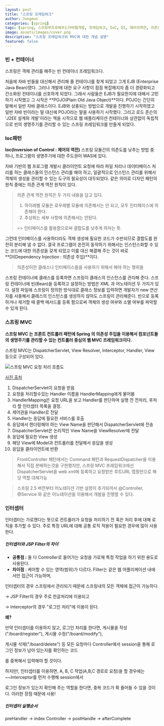 ```yaml
---
layout: post
title: "스프링 프레임워크"
author: Jungeun
categories: [spring]
tags: [spring, 스프링부트로배우는자바웹개발, 프레임워크, IoC, DI, 제어의역전, 의존성주입]
image: assets/images/cover.png
description: "스프링 프레임워크와 MVC에 대한 개념 설명"
featured: false
---
```


### 빈 +  컨테이너

스프링은 객체 관리를 해주는 빈 컨테이너 프레임워크다. 

처음에 자바 빈들을 대신해서 관리해 줄 컨테이너를 찾게 되었고 그게 EJB (Enterprise Java Bean)였다. 그러나 개발에 대한 요구 사항이 점점 복잡해지자 좀 더 경량화되고 간소화된 컨테이너를 선호하게 되었다. 그래서 사람들은 EJB가 필요한지에 대해서 고민하기 시작했고 그 시작은 **POJO(Plain Old Java Object)**이다. POJO는 간단히 말해서 일반 자바 클래스이다. EJB와 상충되는 방법으로 개발을 진행하기 시작하였고 일반 자바 빈이라는 말 대신에 POJO라는 말을 사용하기 시작했다. 그리고 로드 존슨의 'J2EE 설계와 개발'이라는 책을 시작으로 웹 애플리케이션 컨테이너와 상관없이 독립적으로 빈의 생명주기를 관리할 수 있는 스프링 프레임워크를 만들게 되었다.

### Ioc패턴

**Ioc(Inversion of Control : 제어의 역전)** 스프링 모듈간의 의존도를 낮추는 방법 중 하나, 프로그램의 생명주기에 대한 주도권이 WAS에 있다. 

자바 기반의 웹 프로그램 개발시 클라이언트 요청에 따라 파일 처리나 데이터베이스 처리를 하는 클래스들의 인스턴스 관리를 해야 하고, 일괄적으로 인스턴스 관리를 위해서 객체의 생성을 관리할 수 있는 도구의 필요성이 대두되었다.  같은 의미로 디자인 패턴의 원칙 중에는 의존 관계 역전 원칙이 있다. 

> 의존 관계 역전 원칙은 두 가지 내용을 담고 있다.
>
> 1. 하이레벨 모듈은 로우레벨 모듈에 의존해서는 안 되고, 모두 인터페이스에 의존해야 한다.
> 2. 추상화는 세부 사항에 의존해서는 안된다. 
>
> => 인터페이스를 활용함으로써 결합도를 낮추게 하자는 뜻.

그런데 인터페이스를 사용하더라도 객체 생성에 필요한 코드가 수반되므로 결합도를 완전히 분리해 낼 수 없다. 결국 프로그램이 온전히 동작하기 위해서는 인스턴스화할 수 있는 코드에 대한 의존성을 갖게 되었고 이를 대신 해결해 주는 것이 바로 **DI(Dependency Injection : 의존성 주입)**이다. 

> 의존성이란 클래스나 인터페이스들을 사용하기 위해서 해야 하는 행위들

스프링 컨테이너에 클래스를 등록하면 스프링이 클래스의 인스턴스를 관리해 준다. 스프링 컨테이너에 빈(Bean)을 등록하고 설정하는 방법은 XML 과 어노테이션 두 가지가 있다. 설정 파일에 스프링이 정의한 방식대로 클래스 정보를 입력하면 개발자가 new 연산자를 사용해서 클래스의 인스턴스를 생성하지 않아도 스프링이 관리해준다. 빈으로 등록하거나 제거할 때 콜백 메서드를 등록 함으로써 객체의 생성 여부와 소멸 여부를 파악할 수 있게 된다.

### 스프링 MVC

**스프링 MVC 는 프론트 컨트롤러 패턴에 Spring 의 의존성 주입을 이용해서 컴포넌트들의 생명주기를 관리할 수 있는 컨트롤러 중심의 웹  MVC 프레임워크이다.**

스프링 MVC는 DispatcherServlet, View Resolver, Interceptor, Handler, View 등으로 구성되어 있다.

![스프링 MVC 요청 처리 흐름도](https://s3.us-west-2.amazonaws.com/secure.notion-static.com/b9dcef34-b94e-4a14-b288-b0425c037de0/Untitled.png?X-Amz-Algorithm=AWS4-HMAC-SHA256&X-Amz-Credential=AKIAT73L2G45O3KS52Y5%2F20200709%2Fus-west-2%2Fs3%2Faws4_request&X-Amz-Date=20200709T080038Z&X-Amz-Expires=86400&X-Amz-Signature=a5a1913afc77ce24ce9b65e136a33c459143155cd23532009992d108f3997974&X-Amz-SignedHeaders=host&response-content-disposition=filename%20%3D%22Untitled.png%22)

[사진 출처](https://www.notion.so/WEB-a174d9799610470b9db8ac8730dfc32b)

1. DispatcherServlet이 요청을 받음
2. 요청을 처리할수있는 Handler 이름을 HandlerMapping에게 물어봄
3. HandlerMapping은 요청 URL을 보고 Handler를 판단하며 실행 전 전처리, 후처리 할 인터셉터 목록을 결정.
4. 제어권을 Handler로 전달
5. Handler는 응답에 필요한 서비스를 호출
6. 응답에서 렌더링해야 하는 View Name을 판단해서 DispatcherServlet에 전송
7. DispatcherServlet은 논리적인 View Name을 ViewResolver에 전달
8. 응답에 필요한 View 생성
9. 해당 View에 Model과 컨트롤러를 전달해서 응답을 생성
10. 응답을 클라이언트에 반환

> FrontController 패턴에서는 Command 패턴과 RequestDispatcher을 이용해서 직접 분배하는것을 구현했지만, 스프링 MVC 프레임워크에선 DispatcherServlet을 web xml에 등록하고 요청받은 루트URL 맵핑만으로 해당 역할 대체가능

> 스프링 2.5 버전부터 어노테이션 기반 설정이 추가되어서 @Controller, @Service 와 같은 어노테이션을 이용해서 개발을 진행할 수 있다.

### 인터셉터

인터셉터는 가로챈다는 뜻으로 컨트롤러가 요청을 처리하기 전 혹은 처리 후에 대해 로직을 추가할 수 있다. 주로 특정 URL에 대해 공통 로직 적용이 필요한 경우에 많이 사용한다.

##### 인터셉터와 JSP Filter의 차이

- **공통점 :** 둘 다 Controller로 들어가는 요청을 가로채 특정 작업을 하기 위한 용도로 사용된다.
- **차이점** : 케어할 수 있는 영역(범위)가 다르다. Filter는 같은 웹 어플리케이션 내에서만 접근이 가능하며,

인터셉터의 경우 스프링에서 관리되기 때문에 스프링내의 모든 객체에 접근이 가능하다.

→ JSP Filter의 경우 주로 한글처리에 이용되고

→ Interceptor의 경우 "로그인 처리"에 이용이 된다.

**왜?**

만약 인터셉터를 이용하지 않고, 로그인 처리를 한다면, 게시물을 작성("/board/register"), 게시물 수정("/board/modify"),

게시물 삭제("/board/delete") 등 모든 요청마다 Controller에서 session을 통해 로그인 정보가 남아 있는지를 확인하는 코드

를 중복해서 입력해야 할 것이다.

하지만!, 인터셉터를 이용하면, A, B, C 작업(A,B,C 경로로 요청)을 할 경우에는 ~~Interceptor를 먼저 수행해 session에서

로그인 정보가 있는지 확인해 주는 역할을 한다면, 중복 코드가 확 줄어들 수 있을 것이다. 이러한 장점 때문에 사용!

##### 인터셉터 실행순서

preHandler → index Controller → postHandle → afterComplete